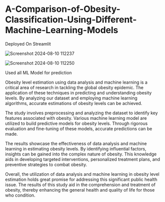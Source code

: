 # A-Comparison-of-Obesity-Classification-Using-Different-Machine-Learning-Models

Deployed On Streamlit

![Screenshot 2024-08-10 112237](https://github.com/user-attachments/assets/2eec48e6-c74b-4233-940d-3a97bda8844a)

![Screenshot 2024-08-10 112250](https://github.com/user-attachments/assets/915d456f-3063-4312-8edd-2533cc37e94f)

Used all ML Model for prediction

 Obesity level estimation using data analysis and
machine learning is a critical area of research in tackling the
global obesity epidemic. The application of these techniques in
predicting and understanding obesity levels. By analyzing our
dataset and employing machine learning algorithms, accurate
estimations of obesity levels can be achieved.

The study involves preprocessing and analyzing the dataset
to identify key features associated with obesity. Various machine
learning model are utilized to build predictive models for obesity
levels. Through rigorous evaluation and fine-tuning of these
models, accurate predictions can be made.

The results showcase the effectiveness of data analysis and
machine learning in estimating obesity levels. By identifying
influential factors, insights can be gained into the complex
nature of obesity. This knowledge aids in developing targeted
interventions, personalized treatment plans, and preventive
strategies to combat obesity.

Overall, the utilization of data analysis and machine
learning in obesity level estimation holds great promise for
addressing this significant public health issue. The results of
this study aid in the comprehension and treatment of obesity,
thereby enhancing the general health and quality of life for
those who condition.
